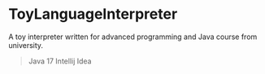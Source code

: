 # ToyLanguageInterpreter
A toy interpreter written for advanced programming and Java course from university.
> Java 17
> Intellij Idea
